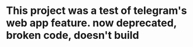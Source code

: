 # This project was a test of telegram's web app feature. now deprecated, broken code, doesn't build 
 
